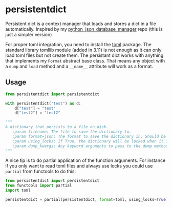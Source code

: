# persistentdict

Persistent dict is a context manager that loads and stores a dict in a file automatically. Inspired by my
[python_json_database_manager](https://github.com/tintin10q/python_json_database_manager) repo (this is just a simpler version)

For proper toml integration, you need to install the [toml](https://pypi.org/project/toml/) package. The standard library tomllib module (added in 3.11) is not enough as it can
only load toml files but not create them. The persistant dict works with anything that implements my `Format` abstract base class. 
That means any object with a `dump` and `load` method and a `__name__` attribute will work as a format.

## Usage

```python
from persistentdict import persistentdict

with persistentdict("test") as d:
    d["test"] = "test"
    d["test2"] = "test2"

"""
A dictionary that persists to a file on disk.
   :param filename: The file to save the dictionary to.
   :param format=json: The format to save the dictionary in. Should be a class that has a dump and load method and __name__.
   :param using_locks: If True, the dictionary will be locked when it is being read or written to. This is useful if you are using multiple processes to access the dictionary.
   :param dump_kwargs: Any keyword arguments to pass to the dump method of the format.
"""
```

A nice tip is to do partial application of the function arguments. For instance if you only want to read toml files and always use locks you could use `partial` from functools to do this:

```python
from persistentdict import persistentdict
from functools import partial
import toml

persistentdict = partial(persistentdict, format=toml, using_locks=True)
```

